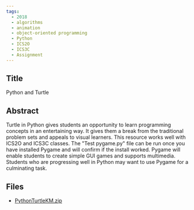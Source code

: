 ```yaml
---
tags:
  - 2018
  - algorithms
  - animation
  - object-oriented programming
  - Python
  - ICS2O
  - ICS3C
  - Assignment
---
```

    
## Title

Python and Turtle

## Abstract

Turtle in Python gives students an opportunity to learn programming concepts in an entertaining way.   It gives them a break from the traditional problem sets and appeals to visual learners.   This resource works well with ICS2O and ICS3C classes.   The "Test pygame.py" file can be run once you have installed Pygame and will confirm if the install worked.   Pygame will enable students to create simple GUI games and supports multimedia.   Students who are progressing well in Python may want to use Pygame for a culminating task.

## Files

- [PythonTurtleKM.zip](https://www.russellgordon.ca/acse/cemc-cse-resources/resources/2018/Kiley_McDaniel/PythonTurtleKM.zip)
